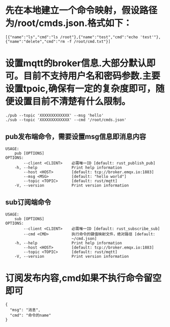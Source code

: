 # 先在本地建立一个命令映射，假设路径为/root/cmds.json.格式如下：
```
[{"name":"ls","cmd":"ls /root"},{"name":"test","cmd":"echo 'test'"},{"name":"delete","cmd":"rm -f /root/cmd.txt"}]
```
# 设置mqtt的broker信息.大部分默认即可。目前不支持用户名和密码参数.主要设置tpoic,确保有一定的复杂度即可，随便设置目前不清楚有什么限制。

```
./pub --topic 'XXXXXXXXXXXXX' --msg 'hello'
./sub --topic 'XXXXXXXXXXXXX' --cmd '/root/cmds.json'
```
## pub发布端命令，需要设置msg信息即消息内容
```
USAGE:
    pub [OPTIONS]
OPTIONS:
        --client <CLIENT>    必需唯一ID [default: rust_publish_pub]
    -h, --help               Print help information
        --host <HOST>        [default: tcp://broker.emqx.io:1883]
        --msg <MSG>          [default: "hello world"]
        --topic <TOPIC>      [default: rust/mqtt]
    -V, --version            Print version information
```

## sub订阅端命令
```
USAGE:
    sub [OPTIONS]
OPTIONS:
        --client <CLIENT>    必需唯一ID [default: rust_subscribe_sub]
        --cmd <CMD>          执行命令的键值映射文件，绝对路径 [default:
                             ~/cmd.json]
    -h, --help               Print help information
        --host <HOST>        [default: tcp://broker.emqx.io:1883]
        --topic <TOPIC>      [default: rust/mqtt]
    -V, --version            Print version information
```
# 订阅发布内容,cmd如果不执行命令留空即可
```
{
  "msg": "消息",
  "cmd": "命令的name"
}
```
